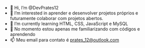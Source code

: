 - 👋 Hi, I’m @DevPrates12
- 👀 I’m interested in  aprender  e desenvolver projetos próprios e futuramente colaborar com projetos abertos.
- 🌱 I’m currently learning  HTML, CSS, JavaScript e MySQL
- 💞️  No momento estou apenas me familiarizando  com códigos e aprendendo
- 📫  Meu email para contato é  prates_12@outlook.com
<!---
DevPrates12/DevPrates12 is a ✨ special ✨ repository because its `README.md` (this file) appears on your GitHub profile.
You can click the Preview link to take a look at your changes.
--->
